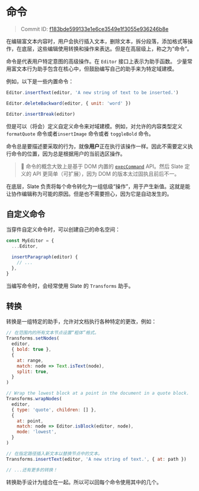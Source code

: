 # 命令

> Commit ID: [f183bde599133e1e6ce3549e1f3055e936246b8e](https://github.com/ianstormtaylor/slate/blob/main/docs/concepts/06-commands.md)

在编辑富文本内容时，用户会执行插入文本，删除文本，拆分段落，添加格式等操作，在底层，这些编辑使用转换和操作来表达。但是在高层级上，称之为“命令”。

命令是代表用户特定意图的高级操作。在 `Editor` 接口上表示为助手函数。 少量常用富文本行为助手包含在核心中，但鼓励编写自己的助手来为特定域建模。

例如，以下是一些内置命令：

```javascript
Editor.insertText(editor, 'A new string of text to be inserted.')

Editor.deleteBackward(editor, { unit: 'word' })

Editor.insertBreak(editor)
```

但是可以（将会）定义自定义命令来对域建模。例如，对允许的内容类型定义 `formatQuote` 命令或者`insertImage` 命令或者 `toggleBold` 命令。

命令总是要描述要采取的行为，就像**用户**正在执行该操作一样。因此不需要定义执行命令的位置，因为总是根据用户的当前选区操作。

> 🤖 命令的概念大致上是基于 DOM 内置的 [`execCommand`](https://developer.mozilla.org/en-US/docs/Web/API/Document/execCommand) API。然后 Slate 定义的 API 更简单（可扩展），因为 DOM 的版本太过固执且前后不一。

在底层，Slate 负责将每个命令转化为一组低级“操作”，用于产生新值。这就是能让协作编辑称为可能的原因。但是也不需要担心，因为它是自动发生的。

## 自定义命令

当穿件自定义命令时，可以创建自己的命名空间：

```javascript
const MyEditor = {
  ...Editor,

  insertParagraph(editor) {
    // ...
  },
}
```

当编写命令时，会经常使用 Slate 的 `Transforms` 助手。

## 转换

转换是一组特定的助手，允许对文档执行各种特定的更改，例如：

```javascript
// 在范围内的所有文本节点设置“粗体”格式。
Transforms.setNodes(
  editor,
  { bold: true },
  {
    at: range,
    match: node => Text.isText(node),
    split: true,
  }
)

// Wrap the lowest block at a point in the document in a quote block.
Transforms.wrapNodes(
  editor,
  { type: 'quote', children: [] },
  {
    at: point,
    match: node => Editor.isBlock(editor, node),
    mode: 'lowest',
  }
)

// 在指定路径插入新文本以替换节点中的文本。
Transforms.insertText(editor, 'A new string of text.', { at: path })

// ...还有更多的转换！
```

转换助手设计为组合在一起。所以可以回每个命令使用其中的几个。
